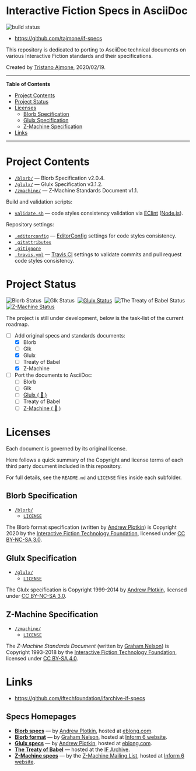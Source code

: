 # Interactive Fiction Specs in AsciiDoc

![build status][travis badge]

- https://github.com/tajmone/if-specs

This repository is dedicated to porting to AsciiDoc technical documents on various Interactive Fiction standards and their specifications.

Created by [Tristano Ajmone], 2020/02/19.


-----

**Table of Contents**


<!-- MarkdownTOC autolink="true" bracket="round" autoanchor="false" lowercase="only_ascii" uri_encoding="true" levels="1,2,3,4" -->

- [Project Contents](#project-contents)
- [Project Status](#project-status)
- [Licenses](#licenses)
    - [Blorb Specification](#blorb-specification)
    - [Glulx Specification](#glulx-specification)
    - [Z-Machine Specification](#z-machine-specification)
- [Links](#links)

<!-- /MarkdownTOC -->

-----

# Project Contents

- [`/blorb/`](./blorb/) — Blorb Specification v2.0.4.
- [`/glulx/`](./glulx/) — Glulx Specification v3.1.2.
- [`/zmachine/`](./zmachine/) — Z-Machine Standards Document v1.1.

Build and validation scripts:

- [`validate.sh`][validate.sh] — code styles consistency validation via [EClint] ([Node.js]).

Repository settings:

- [`.editorconfig`][.editorconfig] — [EditorConfig] settings for code styles consistency.
- [`.gitattributes`][.gitattributes]
- [`.gitignore`][.gitignore]
- [`.travis.yml`][.travis.yml] — [Travis CI] settings to validate commits and pull request code styles consistency.

# Project Status

![Blorb Status][blorb-status badge]&nbsp;
![Glk Status][glk-status badge]&nbsp;
[![Glulx Status][glulx-status badge]][glulx-dev]&nbsp;
![The Treaty of Babel Status][babel-status badge]&nbsp;
[![Z-Machine Status][zmachine-status badge]][zmachine-dev]

The project is still under development, below is the task-list of the current roadmap.

- [ ] Add original specs and standards documents:
    + [x] Blorb
    + [ ] Glk
    + [x] Glulx
    + [ ] Treaty of Babel
    + [x] Z-Machine
- [ ] Port the documents to AsciiDoc:
    + [ ]  Blorb
    + [ ]  Glk
    + [ ]  [Glulx (&nbsp;:construction:&nbsp;)][glulx-dev]
    + [ ]  Treaty of Babel
    + [ ]  [Z-Machine (&nbsp;:construction:&nbsp;)][zmachine-dev]

# Licenses

Each document is governed by its original license.

Here follows a quick summary of the Copyright and license terms of each third party document included in this repository.

For full details, see the `README.md` and `LICENSE` files inside each subfolder.


## Blorb Specification

- [`/blorb/`](./blorb/)
    + [`LICENSE`](./blorb/LICENSE)

The Blorb format specification (written by [Andrew Plotkin]) is Copyright 2020 by the [Interactive Fiction Technology Foundation], licensed under [CC BY-NC-SA 3.0].


## Glulx Specification

- [`/glulx/`](./glulx/)
    + [`LICENSE`](./glulx/LICENSE)

The Glulx specification is Copyright 1999-2014 by [Andrew Plotkin], licensed under [CC BY-NC-SA 3.0].


## Z-Machine Specification

- [`/zmachine/`](./zmachine/)
    + [`LICENSE`](./zmachine/LICENSE)

The _Z-Machine Standards Document_ (written by [Graham Nelson]) is Copyright 1993-2018 by the [Interactive Fiction Technology Foundation], licensed under [CC BY-SA 4.0].

# Links

- https://github.com/iftechfoundation/ifarchive-if-specs

<!-- MarkdownTOC:excluded -->
## Specs Homepages

- **[Blorb specs]** — by [Andrew Plotkin], hosted at [eblong.com].
- **[Blorb format]** — by [Graham Nelson], hosted at [Inform 6 website].
- **[Glulx specs]** — by [Andrew Plotkin], hosted at [eblong.com].
- **[The Treaty of Babel]** — hosted at the [IF Archive].
- **[Z-Machine specs]** — by the [Z-Machine Mailing List], hosted at [Inform 6 website].


<!-----------------------------------------------------------------------------
                               REFERENCE LINKS
------------------------------------------------------------------------------>

[eblong.com]: https://eblong.com "Visit eblong.com"
[Inform 6 website]: https://inform-fiction.org "Visit Inform 6 website"
[IF Archive]: https://www.ifarchive.org/ "Visit the IF Archive"

<!-- 3rd party tools -->

[EClint]: https://www.npmjs.com/package/eclint "Visit EClint page at NPM"
[EditorConfig]: https://editorconfig.org "Visit EditorConfig website"
[Node.js]: https://nodejs.org "Visit Node.js website"
[Travis CI]: https://travis-ci.com  "Visit Travis CI website"

<!-- specs & tech docs -->

[Blorb specs]: https://eblong.com/zarf/blorb/index.html "Official Blorb specification homepage"
[Blorb format]: https://inform-fiction.org/zmachine/standards/blorb/index.html "Read 'The Blorb Resources Format' by Graham Nelson"
[Glulx specs]: https://eblong.com/zarf/glulx/index.html "Official Glulx specification homepage"
[The Treaty of Babel]: https://babel.ifarchive.org "Visit the official homepage of 'The Treaty of Babel', software and a standard for IF bibliography"
[Z-Machine specs]: https://inform-fiction.org/zmachine/standards/index.html "Visit the Z-Machine Standards homepage"

<!-- licenses -->

[CC BY-NC-SA 3.0]: https://creativecommons.org/licenses/by-nc-sa/3.0/ "View CC BY-NC-SA 3.0 License at creativecommons.org"
[CC BY-SA 4.0]: https://creativecommons.org/licenses/by-sa/4.0/ "View CC BY-SA 4.0 License at creativecommons.org"

<!-- badges -->

[travis badge]: https://travis-ci.org/tajmone/if-specs.svg?branch=master "Travis CI Build Status for EditorConfig Validation"

[blorb-status badge]: https://img.shields.io/badge/Blorb-TBD-lightgrey "Blorb AsciiDoc port still pending implementation"
[glk-status badge]: https://img.shields.io/badge/Glk-TBD-lightgrey "Glk AsciiDoc port still pending implementation"
[glulx-status badge]: https://img.shields.io/badge/Glulx-WIP-orange "View the Glulx AsciiDoc development branch"
[babel-status badge]: https://img.shields.io/badge/Treaty%20of%20Babel-TBD-lightgrey "Treaty of Babel AsciiDoc port still pending implementation"
[zmachine-status badge]: https://img.shields.io/badge/Z--Machine-WIP-orange "View the Z-Machine AsciiDoc development branch"

<!-- dev branches  -->

[glulx-dev]: https://github.com/tajmone/if-specs/tree/dev-glulx/glulx/ "View the Glulx AsciiDoc development branch"
[zmachine-dev]: https://github.com/tajmone/if-specs/tree/dev-zmachine/zmachine/ "View the Z-Machine AsciiDoc development branch"

<!-- project files -->

[.editorconfig]: ./.editorconfig "EditorConfig settings for code styles consistency"
[.gitattributes]: ./.gitattributes "Git attributes settings file"
[.gitignore]: ./.gitignore "Git ignore rules files"
[.travis.yml]: ./.travis.yml "Travis CI build validation settings"
[validate.sh]: ./validate.sh "Validate contents against EditorConfig settings via EClint"

<!-- people -->

[Andrew Plotkin]: https://github.com/erkyrath "View Andrew Plotkin's GitHub profile"
[Graham Nelson]: https://github.com/ganelson "View Graham Nelson's GitHub profile"
[Tristano Ajmone]: https://github.com/tajmone "View Tristano Ajmone's GitHub profile"

<!-- orgs -->

[Interactive Fiction Technology Foundation]: https://iftechfoundation.org/ "Visit the Interactive Fiction Technology Foundation website"
[Z-Machine Mailing List]: https://ifarchive.org/indexes/if-archive/infocom/interpreters/specification/ "See archived copies of the defunct Z-Machine Mailing List <z-machine@gmd.de>, preserved at the IF Archive"

<!-- EOF -->
